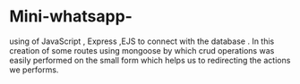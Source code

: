 # Mini-whatsapp-

using of JavaScript , Express ,EJS to connect with the
database .
In this creation of some routes using mongoose 
by which crud operations was easily performed on the small form 
which helps us to redirecting the actions we performs.

